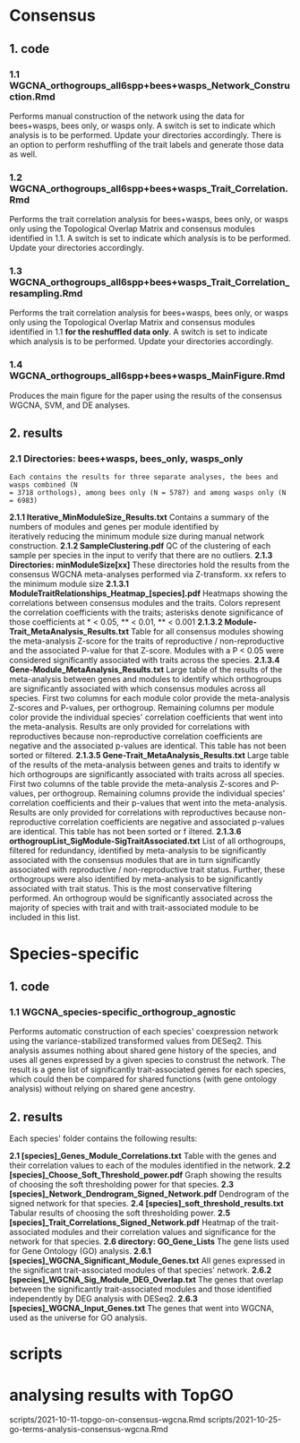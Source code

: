 # Consensus

## 1. code
### 1.1 WGCNA_orthogroups_all6spp+bees+wasps_Network_Construction.Rmd
Performs manual construction of the network using the data for bees+wasps, bees only, or wasps only. A switch is set to indicate which analysis is to be performed. Update your directories accordingly. There is an option to perform reshuffling of the trait labels and generate those data as well.

### 1.2 WGCNA_orthogroups_all6spp+bees+wasps_Trait_Correlation.Rmd
Performs the trait correlation analysis for bees+wasps, bees only, or wasps only using the Topological Overlap Matrix and consensus modules identified in 1.1. A switch is set to indicate which analysis is to be performed. Update your directories accordingly.

### 1.3 WGCNA_orthogroups_all6spp+bees+wasps_Trait_Correlation_resampling.Rmd
Performs the trait correlation analysis for bees+wasps, bees only, or wasps only using the Topological Overlap Matrix and consensus modules identified in 1.1 **for the reshuffled data only**. A switch is set to indicate which analysis is to be performed. Update your directories accordingly.

### 1.4 WGCNA_orthogroups_all6spp+bees+wasps_MainFigure.Rmd
Produces the main figure for the paper using the results of the consensus WGCNA, SVM, and DE analyses.

## 2. results
### 2.1 Directories: bees+wasps, bees_only, wasps_only
	Each contains the results for three separate analyses, the bees and wasps combined (N 
	= 3718 orthologs), among bees only (N = 5787) and among wasps only (N = 6983)
**2.1.1 Iterative_MinModuleSize_Results.txt**
	Contains a summary of the numbers of modules and genes per module identified by 		
	iteratively reducing the minimum module size during manual network construction.
**2.1.2 SampleClustering.pdf**
    QC of the clustering of each sample per species in the input to verify that there are 
    no outliers.
**2.1.3 Directories: minModuleSize[xx]**
    These directories hold the results from the consensus WGCNA meta-analyses performed 
    via Z-transform. xx refers to the minimum module size
**2.1.3.1 ModuleTraitRelationships_Heatmap_[species].pdf**
	Heatmaps showing the correlations between consensus modules and the traits. Colors 
	represent the correlation coefficients with the traits; asterisks denote significance 
	of those coefficients at * < 0.05, ** < 0.01, ** < 0.001
**2.1.3.2 Module-Trait_MetaAnalysis_Results.txt**
	Table for all consensus modules showing the meta-analysis Z-score for the traits of 
	reproductive / non-reproductive and the associated P-value for that Z-score. Modules 
	with a P < 0.05 were considered significantly associated with traits across the 
	species.
**2.1.3.4 Gene-Module_MetaAnalysis_Results.txt**
	Large table of the results of the meta-analysis between genes and modules to identify 
	which orthogroups are significantly associated with which consensus modules across all 
	species. First two columns for each module color provide the meta-analysis Z-scores 
	and P-values, per orthogroup. Remaining columns per module color provide the 
	individual species' correlation coefficients that went into the meta-analysis. Results 
	are only provided for correlations with reproductives because non-reproductive 
	correlation coefficients are negative and the associated p-values are identical. This 
	table has not been sorted or filtered.
**2.1.3.5 Gene-Trait_MetaAnalysis_Results.txt**
	Large table of the results of the meta-analysis between genes and traits to identify w
	hich orthogroups are significantly associated with traits across all species. First 
	two columns of the table provide the meta-analysis Z-scores and P-values, per 
	orthogroup. Remaining columns provide the individual species' correlation coefficients 
	and their p-values that went into the meta-analysis. Results are only provided for 
	correlations with reproductives because non-reproductive correlation coefficients are 
	negative and associated p-values are identical. This table has not been sorted or f
	iltered.
**2.1.3.6 orthogroupList_SigModule-SigTraitAssociated.txt**
	List of all orthogroups, filtered for redundancy, identified by meta-analysis to be 
	significantly associated with the consensus modules that are in turn significantly 
	associated with reproductive / non-reproductive trait status. Further, these 
	orthogroups were also identified by meta-analysis to be significantly associated with 
	trait status. This is the most conservative filtering performed. An orthogroup would 
	be significantly associated across the majority of species with trait and with 
	trait-associated module to be included in this list. 

# Species-specific

## 1. code
### 1.1 WGCNA_species-specific_orthogroup_agnostic
Performs automatic construction of each species' coexpression network using the variance-stabilized transformed values from DESeq2. This analysis assumes nothing about shared gene history of the species, and uses all genes expressed by a given species to construst the network. The result is a gene list of significantly trait-associated genes for each species, which could then be compared for shared functions (with gene ontology analysis) without relying on shared gene ancestry.

## 2. results
Each species' folder contains the following results:

**2.1 [species]_Genes_Module_Correlations.txt**
	Table with the genes and their correlation values to each of the modules identified in 
	the network.
**2.2 [species]_Choose_Soft_Threshold_power.pdf**
	Graph showing the results of choosing the soft thresholding power for that species.
**2.3 [species]_Network_Dendrogram_Signed_Network.pdf**
	Dendrogram of the signed network for that species.
**2.4 [species]_soft_threshold_results.txt**
	Tabular results of choosing the soft thresholding power.
**2.5 [species]_Trait_Correlations_Signed_Network.pdf**
	Heatmap of the trait-associated modules and their correlation values and significance 
	for the network for that species.
**2.6 directory: GO_Gene_Lists**
	The gene lists used for Gene Ontology (GO) analysis. 
**2.6.1 [species]_WGCNA_Significant_Module_Genes.txt**
	All genes expressed in the significant trait-associated modules of that species' 
	network.
**2.6.2 [species]_WGCNA_Sig_Module_DEG_Overlap.txt**
	The genes that overlap between the significantly trait-associated modules and those 
	identified independently by DEG analysis with DESeq2.
**2.6.3 [species]_WGCNA_Input_Genes.txt**
	The genes that went into WGCNA, used as the universe for GO analysis.
	
	
#  scripts
# analysing results with TopGO
scripts/2021-10-11-topgo-on-consensus-wgcna.Rmd
scripts/2021-10-25-go-terms-analysis-consensus-wgcna.Rmd
